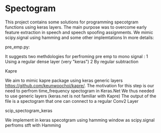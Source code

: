 # Spectogram 

This project contains some solutions for programming specotgram functions using keras layers. The main purpose was to overcome early feature 
extraction in speech and speech spoofing assignments. We mimic scipy.signal using hamming and some other implemtations
In more details:

pre_emp.py: 

It suggests two methdologies for perfroming pre emp to mono signal :
  1 Using a regular dense layer (very "keras")
  2 By regular subtraction 
  
Kapre

We aim to mimic kapre package using keras generic layers https://github.com/keunwoochoi/kapre/. The motivation for this step is our need
 to perfrom time_frequency spectogram  in Keras.Net We thus needed to use generic layers (keras.net is not familiar with Kapre)
 The output of the file is a spectogram that one can connect to a regular Conv2 Layer
 
scip_spectogram_keras

We implement in keras specotgram using hamming window as scipy.signal perfroms stft with Hamming
